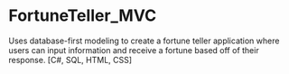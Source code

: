 # FortuneTeller_MVC

Uses database-first modeling to create a fortune teller application where users can input information and receive a fortune based off of their response. [C#, SQL, HTML, CSS]
